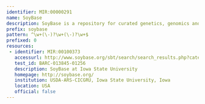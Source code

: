 ```yaml
---
identifier: MIR:00000291
name: SoyBase
description: SoyBase is a repository for curated genetics, genomics and related data resources for soybean.
prefix: soybase
pattern: ^\w+(\-)?\w+(\-)?\w+$
prefixed: 0
resources:
 - identifier: MIR:00100373
   accessurl: http://www.soybase.org/sbt/search/search_results.php?category=SNP&search_term=${id}
   test_id: BARC-013845-01256
   description: SoyBase at Iowa State University
   homepage: http://soybase.org/
   institution: USDA-ARS-CICGRU, Iowa State University, Iowa
   location: USA
   official: false
---
```

